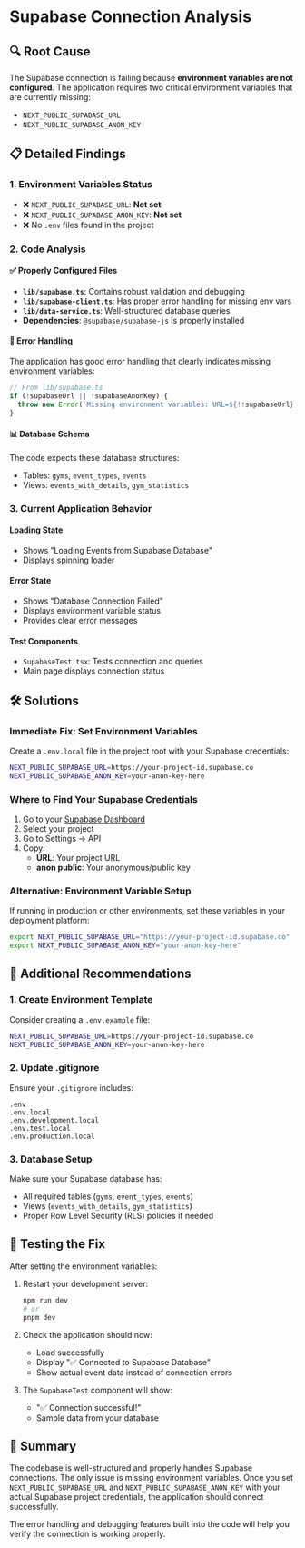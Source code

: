 # Supabase Connection Analysis

## 🔍 Root Cause

The Supabase connection is failing because **environment variables are not configured**. The application requires two critical environment variables that are currently missing:

- `NEXT_PUBLIC_SUPABASE_URL`
- `NEXT_PUBLIC_SUPABASE_ANON_KEY`

## 📋 Detailed Findings

### 1. Environment Variables Status
- ❌ `NEXT_PUBLIC_SUPABASE_URL`: **Not set**
- ❌ `NEXT_PUBLIC_SUPABASE_ANON_KEY`: **Not set**
- ❌ No `.env` files found in the project

### 2. Code Analysis

#### ✅ **Properly Configured Files**
- **`lib/supabase.ts`**: Contains robust validation and debugging
- **`lib/supabase-client.ts`**: Has proper error handling for missing env vars
- **`lib/data-service.ts`**: Well-structured database queries
- **Dependencies**: `@supabase/supabase-js` is properly installed

#### 🚨 **Error Handling**
The application has good error handling that clearly indicates missing environment variables:

```typescript
// From lib/supabase.ts
if (!supabaseUrl || !supabaseAnonKey) {
  throw new Error(`Missing environment variables: URL=${!!supabaseUrl}, KEY=${!!supabaseAnonKey}`)
}
```

#### 📊 **Database Schema**
The code expects these database structures:
- Tables: `gyms`, `event_types`, `events`
- Views: `events_with_details`, `gym_statistics`

### 3. Current Application Behavior

#### Loading State
- Shows "Loading Events from Supabase Database"
- Displays spinning loader

#### Error State
- Shows "Database Connection Failed"
- Displays environment variable status
- Provides clear error messages

#### Test Components
- `SupabaseTest.tsx`: Tests connection and queries
- Main page displays connection status

## 🛠️ Solutions

### Immediate Fix: Set Environment Variables

Create a `.env.local` file in the project root with your Supabase credentials:

```bash
NEXT_PUBLIC_SUPABASE_URL=https://your-project-id.supabase.co
NEXT_PUBLIC_SUPABASE_ANON_KEY=your-anon-key-here
```

### Where to Find Your Supabase Credentials

1. Go to your [Supabase Dashboard](https://app.supabase.com)
2. Select your project
3. Go to Settings → API
4. Copy:
   - **URL**: Your project URL
   - **anon public**: Your anonymous/public key

### Alternative: Environment Variable Setup

If running in production or other environments, set these variables in your deployment platform:

```bash
export NEXT_PUBLIC_SUPABASE_URL="https://your-project-id.supabase.co"
export NEXT_PUBLIC_SUPABASE_ANON_KEY="your-anon-key-here"
```

## 🔧 Additional Recommendations

### 1. Create Environment Template
Consider creating a `.env.example` file:

```bash
NEXT_PUBLIC_SUPABASE_URL=https://your-project-id.supabase.co
NEXT_PUBLIC_SUPABASE_ANON_KEY=your-anon-key-here
```

### 2. Update .gitignore
Ensure your `.gitignore` includes:
```
.env
.env.local
.env.development.local
.env.test.local
.env.production.local
```

### 3. Database Setup
Make sure your Supabase database has:
- All required tables (`gyms`, `event_types`, `events`)
- Views (`events_with_details`, `gym_statistics`)
- Proper Row Level Security (RLS) policies if needed

## 🧪 Testing the Fix

After setting the environment variables:

1. Restart your development server:
   ```bash
   npm run dev
   # or
   pnpm dev
   ```

2. Check the application should now:
   - Load successfully
   - Display "✅ Connected to Supabase Database"
   - Show actual event data instead of connection errors

3. The `SupabaseTest` component will show:
   - "✅ Connection successful!"
   - Sample data from your database

## 📝 Summary

The codebase is well-structured and properly handles Supabase connections. The only issue is missing environment variables. Once you set `NEXT_PUBLIC_SUPABASE_URL` and `NEXT_PUBLIC_SUPABASE_ANON_KEY` with your actual Supabase project credentials, the application should connect successfully.

The error handling and debugging features built into the code will help you verify the connection is working properly.